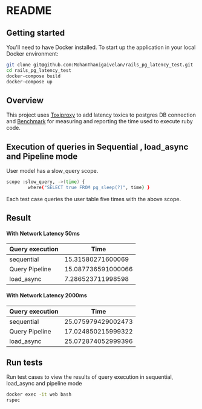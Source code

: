 # README

## Getting started

You'll need to have Docker installed. To start up the application in your local Docker environment:

```sh
git clone git@github.com:MohanThanigaivelan/rails_pg_latency_test.git
cd rails_pg_latency_test
docker-compose build
docker-compose up
```

## Overview

This project uses [Toxiproxy](https://github.com/Shopify/toxiproxy) to add latency toxics to postgres DB connection and [Benchmark](https://github.com/ruby/benchmark) for  measuring and reporting the time used to execute ruby code.


## Execution of queries in Sequential , load_async and Pipeline mode 

User model has a slow_query scope. 

```sh
scope :slow_query, ->(time) {
        where("SELECT true FROM pg_sleep(?)", time) } 
```

Each test case queries the user table five times with the above scope.

## Result

#### With Network Latency 50ms

| Query execution |     Time              |
| --------------- | --------------------- |
| sequential      | 15.31580271600069     |
| Query Pipeline  | 15.087736591000066    |
| load_async      | 7.286523711998598     |



#### With Network Latency 2000ms

| Query execution |     Time              |
| --------------- | --------------------- |
| sequential      | 25.075979429002473    |
| Query Pipeline  | 17.024850215999322    |
| load_async      | 25.072874052999396    |


## Run tests

Run test cases to view the results of query execution in sequential, load_async and pipeline mode 

```sh
docker exec -it web bash
rspec
```




